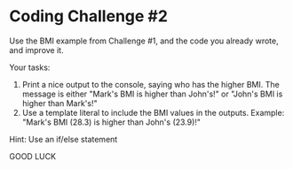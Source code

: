 # Coding Challenge #2

Use the BMI example from Challenge #1, and the code you already wrote, and 
improve it.

Your tasks:

1. Print a nice output to the console, saying who has the higher BMI. The message is either "Mark's BMI is higher than John's!" or "John's BMI is higher than Mark's!"
2. Use a template literal to include the BMI values in the outputs. Example: "Mark's BMI (28.3) is higher than John's (23.9)!"

Hint: Use an if/else statement 

GOOD LUCK
